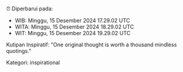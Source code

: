 ⏰ Diperbarui pada:
- WIB: Minggu, 15 Desember 2024 17.29.02 UTC
- WITA: Minggu, 15 Desember 2024 18.29.02 UTC
- WIT: Minggu, 15 Desember 2024 19.29.02 UTC

Kutipan Inspiratif:
"One original thought is worth a thousand mindless quotings."


Kategori: inspirational

